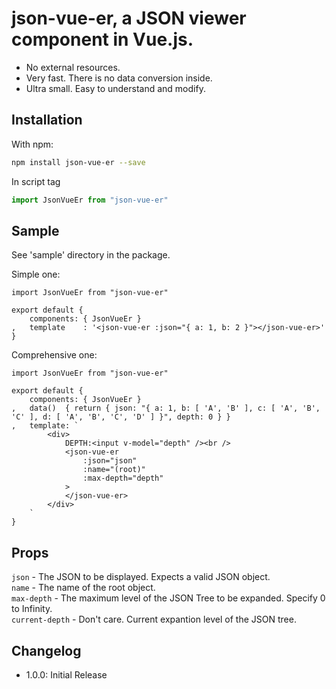 # json-vue-er, a JSON viewer component in Vue.js.


* No external resources.
* Very fast. There is no data conversion inside.
* Ultra small. Easy to understand and modify.

## Installation

With npm:

```bash
npm install json-vue-er --save
```

In script tag

```javascript
import JsonVueEr from "json-vue-er"
```

## Sample

See 'sample' directory in the package.

Simple one:

```
import JsonVueEr from "json-vue-er"

export default {
	components: { JsonVueEr }
,	template	: '<json-vue-er :json="{ a: 1, b: 2 }"></json-vue-er>'
}
```

Comprehensive one:

```
import JsonVueEr from "json-vue-er"

export default {
	components: { JsonVueEr }
,	data()	{ return { json: "{ a: 1, b: [ 'A', 'B' ], c: [ 'A', 'B', 'C' ], d: [ 'A', 'B', 'C', 'D' ] }", depth: 0 } }
,	template: `
		<div>
			DEPTH:<input v-model="depth" /><br />
			<json-vue-er 
				:json="json"
				:name="(root)"
				:max-depth="depth"
			>
			</json-vue-er>
		</div>
	`
}
```


## Props

`json` - The JSON to be displayed. Expects a valid JSON object.<br />
`name` - The name of the root object.<br />
`max-depth` - The maximum level of the JSON Tree to be expanded. Specify 0 to Infinity.<br />
`current-depth` - Don't care. Current expantion level of the JSON tree.<br />

## Changelog

- 1.0.0: Initial Release

